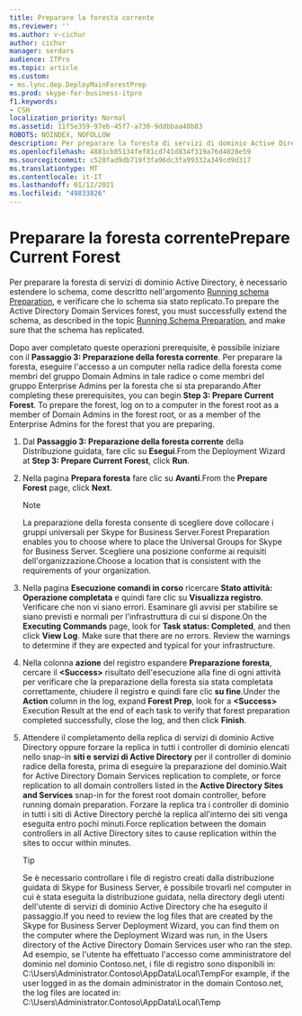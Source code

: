 ```yaml
---
title: Preparare la foresta corrente
ms.reviewer: ''
ms.author: v-cichur
author: cichur
manager: serdars
audience: ITPro
ms.topic: article
ms.custom:
- ms.lync.dep.DeployMainForestPrep
ms.prod: skype-for-business-itpro
f1.keywords:
- CSH
localization_priority: Normal
ms.assetid: 11f5e359-97eb-45f7-a730-9ddbbaa40b83
ROBOTS: NOINDEX, NOFOLLOW
description: Per preparare la foresta di servizi di dominio Active Directory, è necessario estendere lo schema, come descritto nell'argomento running schema Preparation, e verificare che lo schema sia stato replicato.
ms.openlocfilehash: 4881cb85134fef81cd741d834f319a76d4028e59
ms.sourcegitcommit: c528fad9db719f3fa96dc3fa99332a349cd9d317
ms.translationtype: MT
ms.contentlocale: it-IT
ms.lasthandoff: 01/12/2021
ms.locfileid: "49833826"
---
```

# <a name="prepare-current-forest"></a><span data-ttu-id="2414c-103">Preparare la foresta corrente</span><span class="sxs-lookup"><span data-stu-id="2414c-103">Prepare Current Forest</span></span>

<span data-ttu-id="2414c-104">Per preparare la foresta di servizi di dominio Active Directory, è necessario estendere lo schema, come descritto nell'argomento [Running schema Preparation](https://technet.microsoft.com/library/067726ae-fd3f-4133-a32f-26d2603ac674.aspx), e verificare che lo schema sia stato replicato.</span><span class="sxs-lookup"><span data-stu-id="2414c-104">To prepare the Active Directory Domain Services forest, you must successfully extend the schema, as described in the topic [Running Schema Preparation](https://technet.microsoft.com/library/067726ae-fd3f-4133-a32f-26d2603ac674.aspx), and make sure that the schema has replicated.</span></span>

<span data-ttu-id="2414c-p101">Dopo aver completato queste operazioni prerequisite, è possibile iniziare con il **Passaggio 3: Preparazione della foresta corrente**. Per preparare la foresta, eseguire l'accesso a un computer nella radice della foresta come membri del gruppo Domain Admins in tale radice o come membri del gruppo Enterprise Admins per la foresta che si sta preparando.</span><span class="sxs-lookup"><span data-stu-id="2414c-p101">After completing these prerequisites, you can begin **Step 3: Prepare Current Forest**. To prepare the forest, log on to a computer in the forest root as a member of Domain Admins in the forest root, or as a member of the Enterprise Admins for the forest that you are preparing.</span></span>

1. <span data-ttu-id="2414c-107">Dal **Passaggio 3: Preparazione della foresta corrente** della Distribuzione guidata, fare clic su **Esegui**.</span><span class="sxs-lookup"><span data-stu-id="2414c-107">From the Deployment Wizard at **Step 3: Prepare Current Forest**, click **Run**.</span></span>

2. <span data-ttu-id="2414c-108">Nella pagina **Prepara foresta** fare clic su **Avanti**.</span><span class="sxs-lookup"><span data-stu-id="2414c-108">From the **Prepare Forest** page, click **Next**.</span></span>

    > [!NOTE]
    > <span data-ttu-id="2414c-109">La preparazione della foresta consente di scegliere dove collocare i gruppi universali per Skype for Business Server.</span><span class="sxs-lookup"><span data-stu-id="2414c-109">Forest Preparation enables you to choose where to place the Universal Groups for Skype for Business Server.</span></span> <span data-ttu-id="2414c-110">Scegliere una posizione conforme ai requisiti dell'organizzazione.</span><span class="sxs-lookup"><span data-stu-id="2414c-110">Choose a location that is consistent with the requirements of your organization.</span></span>

3. <span data-ttu-id="2414c-p103">Nella pagina **Esecuzione comandi in corso** ricercare **Stato attività: Operazione completata** e quindi fare clic su **Visualizza registro**. Verificare che non vi siano errori. Esaminare gli avvisi per stabilire se siano previsti e normali per l'infrastruttura di cui si dispone.</span><span class="sxs-lookup"><span data-stu-id="2414c-p103">On the **Executing Commands** page, look for **Task status: Completed**, and then click **View Log**. Make sure that there are no errors. Review the warnings to determine if they are expected and typical for your infrastructure.</span></span>

4. <span data-ttu-id="2414c-114">Nella colonna **azione** del registro espandere **Preparazione foresta**, cercare il **\<Success\>** risultato dell'esecuzione alla fine di ogni attività per verificare che la preparazione della foresta sia stata completata correttamente, chiudere il registro e quindi fare clic **su fine**.</span><span class="sxs-lookup"><span data-stu-id="2414c-114">Under the **Action** column in the log, expand **Forest Prep**, look for a **\<Success\>** Execution Result at the end of each task to verify that forest preparation completed successfully, close the log, and then click **Finish**.</span></span>

5. <span data-ttu-id="2414c-115">Attendere il completamento della replica di servizi di dominio Active Directory oppure forzare la replica in tutti i controller di dominio elencati nello snap-in **siti e servizi di Active Directory** per il controller di dominio radice della foresta, prima di eseguire la preparazione del dominio.</span><span class="sxs-lookup"><span data-stu-id="2414c-115">Wait for Active Directory Domain Services replication to complete, or force replication to all domain controllers listed in the **Active Directory Sites and Services** snap-in for the forest root domain controller, before running domain preparation.</span></span> <span data-ttu-id="2414c-116">Forzare la replica tra i controller di dominio in tutti i siti di Active Directory perché la replica all'interno dei siti venga eseguita entro pochi minuti.</span><span class="sxs-lookup"><span data-stu-id="2414c-116">Force replication between the domain controllers in all Active Directory sites to cause replication within the sites to occur within minutes.</span></span>

    > [!TIP]
    > <span data-ttu-id="2414c-117">Se è necessario controllare i file di registro creati dalla distribuzione guidata di Skype for Business Server, è possibile trovarli nel computer in cui è stata eseguita la distribuzione guidata, nella directory degli utenti dell'utente di servizi di dominio Active Directory che ha eseguito il passaggio.</span><span class="sxs-lookup"><span data-stu-id="2414c-117">If you need to review the log files that are created by the Skype for Business Server Deployment Wizard, you can find them on the computer where the Deployment Wizard was run, in the Users directory of the Active Directory Domain Services user who ran the step.</span></span> <span data-ttu-id="2414c-118">Ad esempio, se l'utente ha effettuato l'accesso come amministratore del dominio nel dominio Contoso.net, i file di registro sono disponibili in: C:\Users\Administrator.Contoso\AppData\Local\Temp</span><span class="sxs-lookup"><span data-stu-id="2414c-118">For example, if the user logged in as the domain administrator in the domain Contoso.net, the log files are located in: C:\Users\Administrator.Contoso\AppData\Local\Temp</span></span>


